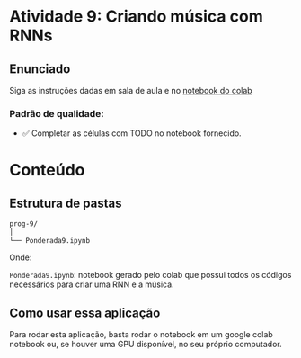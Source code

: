 # Atividade 9: Criando música com RNNs

## Enunciado

Siga as instruções dadas em sala de aula e no [notebook do colab](https://colab.research.google.com/github/aamini/introtodeeplearning/blob/master/lab1/Part2_Music_Generation.ipynb)

### Padrão de qualidade:

- ✅ Completar as células com TODO no notebook fornecido.

# Conteúdo

## Estrutura de pastas
<pre><code>prog-9/
│
└── Ponderada9.ipynb</code> </pre>
Onde:

```Ponderada9.ipynb```: notebook gerado pelo colab que possui todos os códigos necessários para criar uma RNN e a música.

## Como usar essa aplicação

Para rodar esta aplicação, basta rodar o notebook em um google colab notebook ou, se houver uma GPU disponível, no seu próprio computador.
